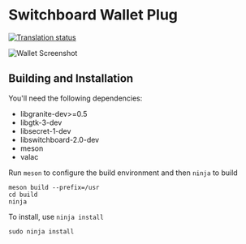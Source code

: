 # Switchboard Wallet Plug

[![Translation status](https://l10n.elementary.io/widgets/switchboard/-/wallet/svg-badge.svg)](https://l10n.elementary.io/engage/switchboard/?utm_source=widget)

![Wallet Screenshot](data/screenshot.png?raw=true)

## Building and Installation

You'll need the following dependencies:

* libgranite-dev>=0.5
* libgtk-3-dev
* libsecret-1-dev
* libswitchboard-2.0-dev
* meson
* valac

Run `meson` to configure the build environment and then `ninja` to build

    meson build --prefix=/usr
    cd build
    ninja

To install, use `ninja install`

    sudo ninja install


